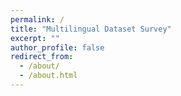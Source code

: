 ```yaml
---
permalink: /
title: "Multilingual Dataset Survey"
excerpt: ""
author_profile: false
redirect_from: 
  - /about/
  - /about.html
---
```


